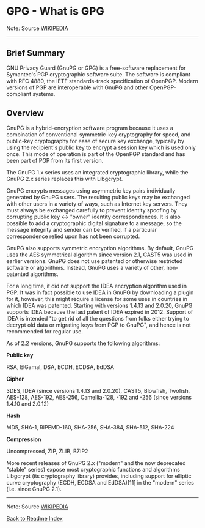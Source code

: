 # GPG - What is GPG

Note: Source [WIKIPEDIA](https://en.wikipedia.org/wiki/GNU_Privacy_Guard)

---

## Brief Summary

GNU Privacy Guard (GnuPG or GPG) is a free-software replacement for Symantec's PGP cryptographic software suite. The software is compliant with RFC 4880, the IETF standards-track specification of OpenPGP. Modern versions of PGP are interoperable with GnuPG and other OpenPGP-compliant systems.

## Overview

GnuPG is a hybrid-encryption software program because it uses a combination of conventional symmetric-key cryptography for speed, and public-key cryptography for ease of secure key exchange, typically by using the recipient's public key to encrypt a session key which is used only once. This mode of operation is part of the OpenPGP standard and has been part of PGP from its first version.

The GnuPG 1.x series uses an integrated cryptographic library, while the GnuPG 2.x series replaces this with Libgcrypt.

GnuPG encrypts messages using asymmetric key pairs individually generated by GnuPG users. The resulting public keys may be exchanged with other users in a variety of ways, such as Internet key servers. They must always be exchanged carefully to prevent identity spoofing by corrupting public key ↔ "owner" identity correspondences. It is also possible to add a cryptographic digital signature to a message, so the message integrity and sender can be verified, if a particular correspondence relied upon has not been corrupted.

GnuPG also supports symmetric encryption algorithms. By default, GnuPG uses the AES symmetrical algorithm since version 2.1, CAST5 was used in earlier versions. GnuPG does not use patented or otherwise restricted software or algorithms. Instead, GnuPG uses a variety of other, non-patented algorithms.

For a long time, it did not support the IDEA encryption algorithm used in PGP. It was in fact possible to use IDEA in GnuPG by downloading a plugin for it, however, this might require a license for some uses in countries in which IDEA was patented. Starting with versions 1.4.13 and 2.0.20, GnuPG supports IDEA because the last patent of IDEA expired in 2012. Support of IDEA is intended "to get rid of all the questions from folks either trying to decrypt old data or migrating keys from PGP to GnuPG", and hence is not recommended for regular use.

As of 2.2 versions, GnuPG supports the following algorithms:

**Public key**

RSA, ElGamal, DSA, ECDH, ECDSA, EdDSA

**Cipher**

3DES, IDEA (since versions 1.4.13 and 2.0.20), CAST5, Blowfish, Twofish, AES-128, AES-192, AES-256, Camellia-128, -192 and -256 (since versions 1.4.10 and 2.0.12)

**Hash**

MD5, SHA-1, RIPEMD-160, SHA-256, SHA-384, SHA-512, SHA-224

**Compression**

Uncompressed, ZIP, ZLIB, BZIP2

More recent releases of GnuPG 2.x ("modern" and the now deprecated "stable" series) expose most cryptographic functions and algorithms Libgcrypt (its cryptography library) provides, including support for elliptic curve cryptography (ECDH, ECDSA and EdDSA)[11] in the "modern" series (i.e. since GnuPG 2.1).

---

Note: Source [WIKIPEDIA](https://en.wikipedia.org/wiki/GNU_Privacy_Guard)
  
[Back to Readme Index](https://github.com/Nautilus-Cyberneering/GPG-Bootcamp/blob/main/README.md)